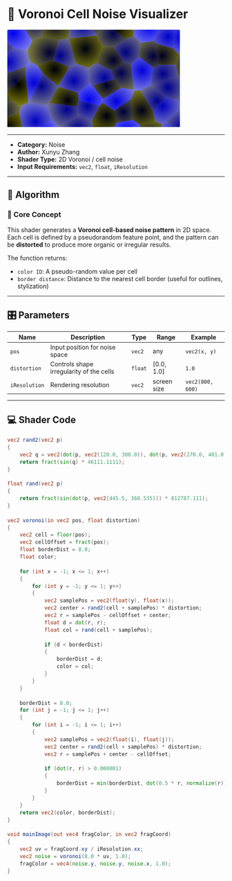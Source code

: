 # 🧩 Voronoi Cell Noise Visualizer

<img src="https://github.com/friedaxvictoria/procedural_shader_framework/blob/main/shaders/screenshots/noise/voronoi%20cell.png" alt="Voronoi Cell Noise Example" width="400" height="225">

---

- **Category:** Noise  
- **Author:** Xunyu Zhang  
- **Shader Type:** 2D Voronoi / cell noise  
- **Input Requirements:** `vec2`, `float`, `iResolution`

---

## 🧠 Algorithm

### 🔷 Core Concept

This shader generates a **Voronoi cell-based noise pattern** in 2D space.  
Each cell is defined by a pseudorandom feature point, and the pattern can be **distorted** to produce more organic or irregular results.

The function returns:

- `color ID`: A pseudo-random value per cell  
- `border distance`: Distance to the nearest cell border (useful for outlines, stylization)

---

## 🎛️ Parameters

| Name         | Description                                | Type     | Range       | Example          |
|--------------|--------------------------------------------|----------|-------------|------------------|
| `pos`        | Input position for noise space             | `vec2`   | any         | `vec2(x, y)`     |
| `distortion` | Controls shape irregularity of the cells   | `float`  | [0.0, 1.0]   | `1.0`            |
| `iResolution`| Rendering resolution                       | `vec2`   | screen size | `vec2(800, 600)` |

---

## 💻 Shader Code

```glsl
vec2 rand2(vec2 p)
{
	vec2 q = vec2(dot(p, vec2(120.0, 300.0)), dot(p, vec2(270.0, 401.0)));
	return fract(sin(q) * 46111.1111);
}

float rand(vec2 p)
{
	return fract(sin(dot(p, vec2(445.5, 360.535))) * 812787.111);
}

vec2 voronoi(in vec2 pos, float distortion)
{
	vec2 cell = floor(pos);
	vec2 cellOffset = fract(pos);
    float borderDist = 8.0;
    float color;

	for (int x = -1; x <= 1; x++)
    {
        for (int y = -1; y <= 1; y++)
        {
            vec2 samplePos = vec2(float(y), float(x));
            vec2 center = rand2(cell + samplePos) * distortion;
            vec2 r = samplePos - cellOffset + center;
            float d = dot(r, r);
            float col = rand(cell + samplePos);

            if (d < borderDist)
            {
                borderDist = d;
                color = col;
            }
        }
    }

    borderDist = 8.0;
    for (int j = -1; j <= 1; j++)
    {
        for (int i = -1; i <= 1; i++)
        {
            vec2 samplePos = vec2(float(i), float(j));
            vec2 center = rand2(cell + samplePos) * distortion;
            vec2 r = samplePos + center - cellOffset;

            if (dot(r, r) > 0.000001)
            {
                borderDist = min(borderDist, dot(0.5 * r, normalize(r)));
            }
        }
    }
    return vec2(color, borderDist);
}

void mainImage(out vec4 fragColor, in vec2 fragCoord)
{
    vec2 uv = fragCoord.xy / iResolution.xx;
    vec2 noise = voronoi(8.0 * uv, 1.0);
    fragColor = vec4(noise.y, noise.y, noise.x, 1.0);
}
```
